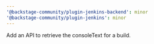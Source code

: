 ```yaml
---
'@backstage-community/plugin-jenkins-backend': minor
'@backstage-community/plugin-jenkins': minor
---
```


Add an API to retrieve the consoleText for a build.
